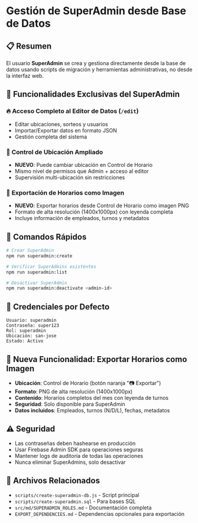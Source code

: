 # Gestión de SuperAdmin desde Base de Datos

## 📋 Resumen

El usuario **SuperAdmin** se crea y gestiona directamente desde la base de datos usando scripts de migración y herramientas administrativas, no desde la interfaz web.

## 🎯 Funcionalidades Exclusivas del SuperAdmin

### 🔥 **Acceso Completo al Editor de Datos** (`/edit`)
- Editar ubicaciones, sorteos y usuarios
- Importar/Exportar datos en formato JSON
- Gestión completa del sistema

### 🏢 **Control de Ubicación Ampliado**
- **NUEVO**: Puede cambiar ubicación en Control de Horario
- Mismo nivel de permisos que Admin + acceso al editor
- Supervisión multi-ubicación sin restricciones

### 📸 **Exportación de Horarios como Imagen**
- **NUEVO**: Exportar horarios desde Control de Horario como imagen PNG
- Formato de alta resolución (1400x1000px) con leyenda completa
- Incluye información de empleados, turnos y metadatos

## 🚀 Comandos Rápidos

```bash
# Crear SuperAdmin
npm run superadmin:create

# Verificar SuperAdmins existentes  
npm run superadmin:list

# Desactivar SuperAdmin
npm run superadmin:deactivate <admin-id>
```

## 🔐 Credenciales por Defecto

```
Usuario: superadmin
Contraseña: super123
Rol: superadmin  
Ubicación: san-jose
Estado: Activo
```

## 📸 Nueva Funcionalidad: Exportar Horarios como Imagen

- **Ubicación**: Control de Horario (botón naranja "📷 Exportar")
- **Formato**: PNG de alta resolución (1400x1000px)
- **Contenido**: Horarios completos del mes con leyenda de turnos
- **Seguridad**: Solo disponible para SuperAdmin
- **Datos incluidos**: Empleados, turnos (N/D/L), fechas, metadatos

## ⚠️ Seguridad

- Las contraseñas deben hashearse en producción
- Usar Firebase Admin SDK para operaciones seguras
- Mantener logs de auditoría de todas las operaciones
- Nunca eliminar SuperAdmins, solo desactivar

## 📁 Archivos Relacionados

- `scripts/create-superadmin-db.js` - Script principal
- `scripts/create-superadmin.sql` - Para bases SQL
- `src/md/SUPERADMIN_ROLES.md` - Documentación completa
- `EXPORT_DEPENDENCIES.md` - Dependencias opcionales para exportación
